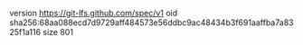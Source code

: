 version https://git-lfs.github.com/spec/v1
oid sha256:68aa088ecd7d9729aff484573e56ddbc9ac48434b3f691aaffba7a8325f1a116
size 801
